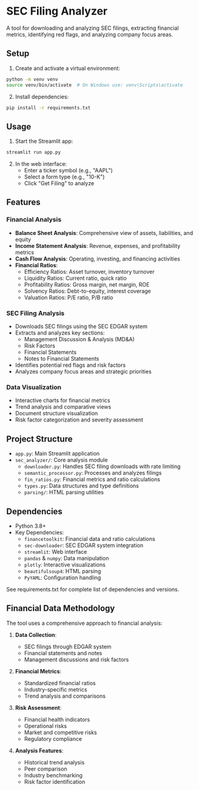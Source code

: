 # SEC Filing Analyzer

A tool for downloading and analyzing SEC filings, extracting financial metrics, identifying red flags, and analyzing company focus areas.

## Setup

1. Create and activate a virtual environment:
```bash
python -m venv venv
source venv/bin/activate  # On Windows use: venv\Scripts\activate
```

2. Install dependencies:
```bash
pip install -r requirements.txt
```

## Usage

1. Start the Streamlit app:
```bash
streamlit run app.py
```

2. In the web interface:
   - Enter a ticker symbol (e.g., "AAPL")
   - Select a form type (e.g., "10-K")
   - Click "Get Filing" to analyze

## Features

### Financial Analysis
- **Balance Sheet Analysis**: Comprehensive view of assets, liabilities, and equity
- **Income Statement Analysis**: Revenue, expenses, and profitability metrics
- **Cash Flow Analysis**: Operating, investing, and financing activities
- **Financial Ratios**:
  - Efficiency Ratios: Asset turnover, inventory turnover
  - Liquidity Ratios: Current ratio, quick ratio
  - Profitability Ratios: Gross margin, net margin, ROE
  - Solvency Ratios: Debt-to-equity, interest coverage
  - Valuation Ratios: P/E ratio, P/B ratio

### SEC Filing Analysis
- Downloads SEC filings using the SEC EDGAR system
- Extracts and analyzes key sections:
  - Management Discussion & Analysis (MD&A)
  - Risk Factors
  - Financial Statements
  - Notes to Financial Statements
- Identifies potential red flags and risk factors
- Analyzes company focus areas and strategic priorities

### Data Visualization
- Interactive charts for financial metrics
- Trend analysis and comparative views
- Document structure visualization
- Risk factor categorization and severity assessment

## Project Structure

- `app.py`: Main Streamlit application
- `sec_analyzer/`: Core analysis module
  - `downloader.py`: Handles SEC filing downloads with rate limiting
  - `semantic_processor.py`: Processes and analyzes filings
  - `fin_ratios.py`: Financial metrics and ratio calculations
  - `types.py`: Data structures and type definitions
  - `parsing/`: HTML parsing utilities

## Dependencies

- Python 3.8+
- Key Dependencies:
  - `financetoolkit`: Financial data and ratio calculations
  - `sec-downloader`: SEC EDGAR system integration
  - `streamlit`: Web interface
  - `pandas` & `numpy`: Data manipulation
  - `plotly`: Interactive visualizations
  - `beautifulsoup4`: HTML parsing
  - `PyYAML`: Configuration handling

See requirements.txt for complete list of dependencies and versions.

## Financial Data Methodology

The tool uses a comprehensive approach to financial analysis:

1. **Data Collection**:
   - SEC filings through EDGAR system
   - Financial statements and notes
   - Management discussions and risk factors

2. **Financial Metrics**:
   - Standardized financial ratios
   - Industry-specific metrics
   - Trend analysis and comparisons

3. **Risk Assessment**:
   - Financial health indicators
   - Operational risks
   - Market and competitive risks
   - Regulatory compliance

4. **Analysis Features**:
   - Historical trend analysis
   - Peer comparison
   - Industry benchmarking
   - Risk factor identification 